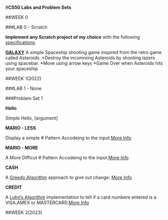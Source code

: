 #**CS50 Labs and Problem Sets**

##WEEK 0

###LAB 0 - Scratch

**Implement any Scratch project of my choice** with the following [specifications](https://cs50.harvard.edu/x/2023/psets/0/scratch/).

**[GALAXY](https://scratch.mit.edu/projects/546417049/)**
A simple Spaceship shooting game inspired from the retro game called Asteroids.
*Destroy the incomming Asteroids by shooting lazers using spacebar.
*Move using arrow keys
*Game Over when Asteroids hits your spaceship

##WEEK 1(2022)

###LAB 1 - None

###Problem Set 1

**Hello**

Simple Hello, \[argument\]

**MARIO - LESS**

Display a simple # Pattern Accodeing to the input.[More Info](https://cs50.harvard.edu/x/2022/psets/1/mario/less/#world-1-1)

**MARIO - MORE**

A More Difficut # Pattern Accodeing to the input.[More Info](https://cs50.harvard.edu/x/2022/psets/1/mario/more/#world-1-1)

**CASH**

A [Greedy Algorithm](https://cs50.harvard.edu/x/2022/psets/1/cash/#greedy-algorithms) approach to give out change.
[More Info](https://cs50.harvard.edu/x/2022/psets/1/cash/#implementation-details)

**CREDIT**

A [Luhn’s Algorithm](https://cs50.harvard.edu/x/2022/psets/1/credit/#luhns-algorithm) implementation to tell if a card numbere entered is a VISA,AMEX or MASTERCARD.[More Info](https://cs50.harvard.edu/x/2022/psets/1/credit/#implementation-details)

##WEEK 2(2023)
